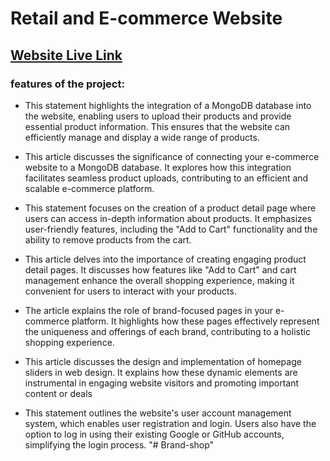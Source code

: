 # Retail and E-commerce Website

## [Website Live Link](https://brand-shop-ecommerce.netlify.app/) 

### features of the project:

- This statement highlights the integration of a MongoDB database into the website, enabling users to upload their products and provide essential product information. This ensures that the website can efficiently manage and display a wide range of products.

- This article discusses the significance of connecting your e-commerce website to a MongoDB database. It explores how this integration facilitates seamless product uploads, contributing to an efficient and scalable e-commerce platform.

- This statement focuses on the creation of a product detail page where users can access in-depth information about products. It emphasizes user-friendly features, including the "Add to Cart" functionality and the ability to remove products from the cart.

- This article delves into the importance of creating engaging product detail pages. It discusses how features like "Add to Cart" and cart management enhance the overall shopping experience, making it convenient for users to interact with your products.


- The article explains the role of brand-focused pages in your e-commerce platform. It highlights how these pages effectively represent the uniqueness and offerings of each brand, contributing to a holistic shopping experience.

- This article discusses the design and implementation of homepage sliders in web design. It explains how these dynamic elements are instrumental in engaging website visitors and promoting important content or deals
- This statement outlines the website's user account management system, which enables user registration and login. Users also have the option to log in using their existing Google or GitHub accounts, simplifying the login process.
"# Brand-shop" 
